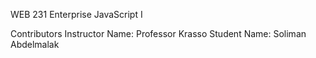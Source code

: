 WEB 231 Enterprise JavaScript I

Contributors
Instructor Name: Professor Krasso
Student Name: Soliman Abdelmalak
